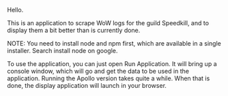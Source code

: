 Hello.

This is an application to scrape WoW logs for the guild Speedkill, and to display them a bit better than is currently done.

NOTE:
You need to install node and npm first, which are available in a single installer. Search install node on google.

To use the application, you can just open Run Application.
It will bring up a console window, which will go and get the data to be used in the application. Running the Apollo version takes quite a while.
When that is done, the display application will launch in your browser.
